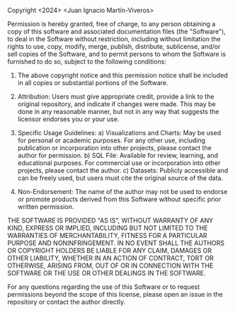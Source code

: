 Copyright <2024> <Juan Ignacio Martín-Viveros> 

Permission is hereby granted, free of charge, to any person obtaining a copy of this software and associated documentation files (the "Software"), to deal in the Software without restriction, including without limitation the rights to use, copy, modify, merge, publish, distribute, sublicense, and/or sell copies of the Software, and to permit persons to whom the Software is furnished to do so, subject to the following conditions:

1. The above copyright notice and this permission notice shall be included in all copies or substantial portions of the Software.

2. Attribution: Users must give appropriate credit, provide a link to the original repository, and indicate if changes were made. This may be done in any reasonable manner, but not in any way that suggests the licensor endorses you or your use.

3. Specific Usage Guidelines:
   a) Visualizations and Charts: May be used for personal or academic purposes. For any other use, including publication or incorporation into other projects, please contact the author for permission.
   b) SQL File: Available for review, learning, and educational purposes. For commercial use or incorporation into other projects, please contact the author.
   c) Datasets: Publicly accessible and can be freely used, but users must cite the original source of the data.

4. Non-Endorsement: The name of the author may not be used to endorse or promote products derived from this Software without specific prior written permission.

THE SOFTWARE IS PROVIDED "AS IS", WITHOUT WARRANTY OF ANY KIND, EXPRESS OR IMPLIED, INCLUDING BUT NOT LIMITED TO THE WARRANTIES OF MERCHANTABILITY, FITNESS FOR A PARTICULAR PURPOSE AND NONINFRINGEMENT. IN NO EVENT SHALL THE AUTHORS OR COPYRIGHT HOLDERS BE LIABLE FOR ANY CLAIM, DAMAGES OR OTHER LIABILITY, WHETHER IN AN ACTION OF CONTRACT, TORT OR OTHERWISE, ARISING FROM, OUT OF OR IN CONNECTION WITH THE SOFTWARE OR THE USE OR OTHER DEALINGS IN THE SOFTWARE.

For any questions regarding the use of this Software or to request permissions beyond the scope of this license, please open an issue in the repository or contact the author directly.
